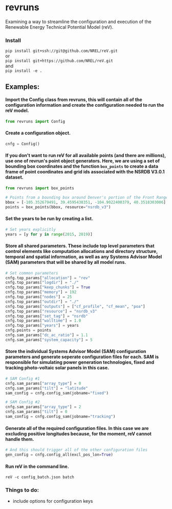 # revruns
Examining a way to streamline the configuration and execution of the Renewable Energy Technical Potential Model (reV).

### Install
`pip install git+ssh://git@github.com/NREL/reV.git`\
or\
`pip install git+https://github.com/NREL/reV.git`\
and\
`pip install -e .`

## Examples:
 #### Import the Config class from revruns, this will contain all of the configuration information and create the configuration needed to run the reV model.
 
```python
from revruns import Config
```

#### Create a configuration object.
```python
cnfg = Config()
```

#### If you don't want to run reV for all available points (and there are millions), use one of revrun's point object generators. Here, we are using a set of bounding box coordinates and the function `box_points` to create a data frame of point coordinates and grid ids associated with the NSRDB V3.0.1 dataset.
```python
from revruns import box_points

# Points from a bounding box around Denver's portion of the Front Range
bbox = [-105.352679491, 39.4595438351, -104.9022400379, 40.3518303006]
points = box_points(bbox, resource="nsrdb_v3")
```

#### Set the years to be run by creating a list.
```python
# Set years explicitly
years = [y for y in range(2015, 2019)]
```

#### Store all shared parameters. These include top level parameters that control elements like computation allocations and directory structure, temporal and spatial information, as well as any Systems Advisor Model (SAM) parameters that will be shared by all model runs.
```python
# Set common parameters
cnfg.top_params["allocation"] = "rev"
cnfg.top_params["logdir"] = "./"
cnfg.top_params["keep_chunks"] = True
cnfg.top_params["memory"] = 192
cnfg.top_params["nodes"] = 25
cnfg.top_params["outdir"] = "./"
cnfg.top_params["outputs"] = ["cf_profile", "cf_mean", "poa"]
cnfg.top_params["resource"] = "nsrdb_v3"
cnfg.top_params["set_tag"] = "nsrdb"
cnfg.top_params["walltime"] = 1.0
cnfg.top_params["years"] = years
cnfg.points = points
cnfg.sam_params["dc_ac_ratio"] = 1.1
cnfg.sam_params["system_capacity"] = 5
```

#### Store the individual Systems Advisor Model (SAM) configuration parameters and generate seperate configuration files for each. SAM is responsible for simulating power generation technologies, fixed and tracking photo-voltaic solar panels in this case.
```python
# SAM Config #1
cnfg.sam_params["array_type"] = 0
cnfg.sam_params["tilt"] = "latitude"
sam_config = cnfg.config_sam(jobname="fixed")

# SAM Config #2
cnfg.sam_params["array_type"] = 2
cnfg.sam_params["tilt"] = 0
sam_config = cnfg.config_sam(jobname="tracking")
```


#### Generate all of the required configuration files. In this case we are excluding positive longitudes because, for the moment, reV cannot handle them. 
```python
# And this should trigger all of the other configuration files
gen_config = cnfg.config_all(excl_pos_lon=True)
```

#### Run reV in the command line.
`reV -c config_batch.json batch`


### Things to do:
- include options for configuration keys
